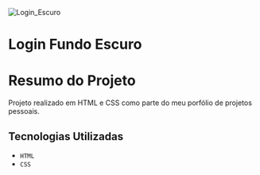 
![Login_Escuro](https://github.com/SimonePenido/login_page/assets/112627846/ba131e17-04ed-471e-b685-2ac04122a3d4)

# Login Fundo Escuro

# Resumo do Projeto

Projeto realizado em HTML e CSS como parte do meu porfólio de projetos pessoais.

## Tecnologias Utilizadas

 - ``HTML``
 - ``CSS``

